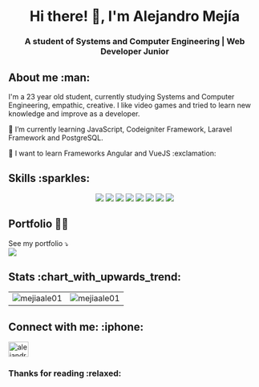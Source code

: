 <h1 align="center"> Hi there! 👋, I'm Alejandro Mejía </h1>
<h3 align="center"> A student of Systems and Computer Engineering | Web Developer Junior </h3>
<h2> About me :man: </h2>
<p> I'm a 23 year old student, currently studying Systems and Computer Engineering, empathic, creative. I like video games and tried to learn new knowledge and improve as a developer. </p>
<p> 🔭 I’m currently learning JavaScript, Codeigniter Framework, Laravel Framework and PostgreSQL. </p>
<p> 🌱 I want to learn Frameworks Angular and VueJS :exclamation: </p>
<h2> Skills :sparkles: </h2>
<p align="center">
  <img src="https://img.shields.io/badge/-HTML-E34F26?logo=html5&logoColor=white&style=for-the-badge">
  <img src="https://img.shields.io/badge/-CSS-1572B6?logo=css3&logoColor=white&style=for-the-badge">
  <img src="https://img.shields.io/badge/-Javascript-F7DF1E?logo=javascript&logoColor=black&style=for-the-badge">
  <img src="https://img.shields.io/badge/-Bootstrap-7952B3?logo=bootstrap&logoColor=white&style=for-the-badge">
  <img src="https://img.shields.io/badge/-Bulma-00D1B2?logo=bulma&logoColor=white&style=for-the-badge">
  <img src="https://img.shields.io/badge/-PHP-777BB4?logo=php&logoColor=white&style=for-the-badge">
  <img src="https://img.shields.io/badge/-Git-F05032?logo=git&logoColor=white&style=for-the-badge">
  <img src="https://img.shields.io/badge/-MySQL-4479A1?logo=mysql&logoColor=white&style=for-the-badge">
</p>
<h2 align="left"> Portfolio 👨‍💻 </h2>
<p>
  See my portfolio ⤵️
  <br>
  <a href="https://portfolio-alejandromejia.netlify.app/" target="_blank">
     <img src="https://img.shields.io/badge/-Click%20Here-26689A?&logoColor=white&style=for-the-badge">
  </a>
</p>
<h2> Stats :chart_with_upwards_trend: </h2>
<table>
  <tbody>
    <tr>
      <td>
        <img src="https://github-readme-streak-stats.herokuapp.com/?user=mejiaale01&" alt="mejiaale01" />
      </td>
      <td>
        <img src="https://github-readme-stats.vercel.app/api/top-langs?username=mejiaale01&show_icons=true&locale=en&layout=compact" alt="mejiaale01" />
      </td>
    </tr>
  </tbody>
</table>
<h2 align="left"> Connect with me: :iphone: </h2>
<p>
  <a href="https://linkedin.com/in/alejandro-mejía-web-developer" target="_blank">
    <img src="https://raw.githubusercontent.com/rahuldkjain/github-profile-readme-generator/master/src/images/icons/Social/linked-in-alt.svg" alt="alejandro-mejía-web-developer" height="30" width="40" />
  </a>
</p>
<h3> Thanks for reading :relaxed: </h3>

